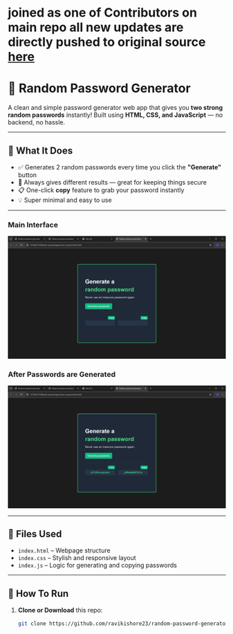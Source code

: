 # joined as one of Contributors on main repo all new updates are directly pushed to original source [here](https://github.com/ravikishore23/Web-Random-Password-Generator)

# 🌟 Random Password Generator

A clean and simple password generator web app that gives you **two strong random passwords** instantly! Built using **HTML, CSS, and JavaScript** — no backend, no hassle.

---

## 🔧 What It Does

- ✅ Generates 2 random passwords every time you click the **"Generate"** button
- 🔁 Always gives different results — great for keeping things secure
- 📋 One-click **copy** feature to grab your password instantly
- 💡 Super minimal and easy to use

---



### Main Interface
![Screenshot 1](web-passwordgenerator-project/assets/Screenshot%20(1).png)

### After Passwords are Generated
![Screenshot 2](web-passwordgenerator-project/assets/Screenshot%20(2).png)


---

## 📁 Files Used

- `index.html` – Webpage structure
- `index.css` – Stylish and responsive layout
- `index.js` – Logic for generating and copying passwords

---

## 🚀 How To Run

1. **Clone or Download** this repo:
   ```bash
   git clone https://github.com/ravikishore23/random-password-generator.git
